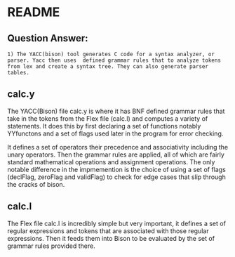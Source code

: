 # README

## Question Answer:

    1) The YACC(bison) tool generates C code for a syntax analyzer, or parser. Yacc then uses  defined grammar rules that to analyze tokens from lex and create a syntax tree. They can also generate parser tables.

## calc.y

The YACC(Bison) file calc.y is where it has BNF defined grammar rules that take in the tokens from the Flex file (calc.l) and computes a variety of statements. It does this by first declaring a set of functions notably YYfunctons and a set of flags used later in the program for error checking.

It defines a set of operators their precedence and associativity including the unary operators. Then the grammar rules are applied, all of which are fairly standard mathematical operations and assignment operations. The only notable difference in the impmemention is the choice of using a set of flags (declFlag, zeroFlag and validFlag) to check for edge cases that slip through the cracks of bison.

## calc.l

The Flex file calc.l is incredibly simple but very important, it defines a set of regular expressions and tokens that are associated with those regular expressions. Then it feeds them into Bison to be evaluated by the set of grammar rules provided there.
